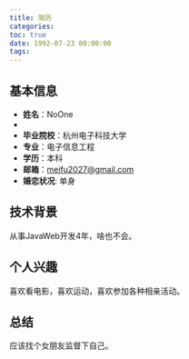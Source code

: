 ```yaml
---
title: 简历
categories:
toc: true
date: 1992-07-23 00:00:00
tags:
---
```


## 基本信息

* **姓名**：NoOne
* <!--more-->
* **毕业院校**：杭州电子科技大学
* **专业**：电子信息工程
* **学历**：本科
* **邮箱**：meifu2027@gmail.com
* **婚恋状况**: 单身

## 技术背景
从事JavaWeb开发4年，啥也不会。
## 个人兴趣
喜欢看电影，喜欢运动，喜欢参加各种相亲活动。
## 总结
应该找个女朋友监督下自己。